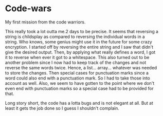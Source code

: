 # Code-wars
My first mission from the code warriors.

This really took a lot outta me.2 days to be precise.
It seems that reversing a string is childsplay as compared to reversing the individual words in a string.
Who knows, some genius might use it in the future for some crazy encryption.
I started off by reversing the entire string and I saw that didn't give the desired output.
Then, by applying what really defines a word, I got it to reverse when ever it got to a whitespace.
This also turned out to be another problem since I now had to keep track of the changes and not reverse
the same words twice. Hence, a list... array... whatever was needed to store the changes.
Then special cases for punctuation marks since a word could also end with a punctuation mark. So I had to
take those into account as well. Also, we seem to have gotten to the point where we don't even end with punctuation 
marks so a special case had to be provided for that.

Long story short, the code has a lotta bugs and is not elegant at all.
But at least it gets the job done so I guess I shouldn't complain.

